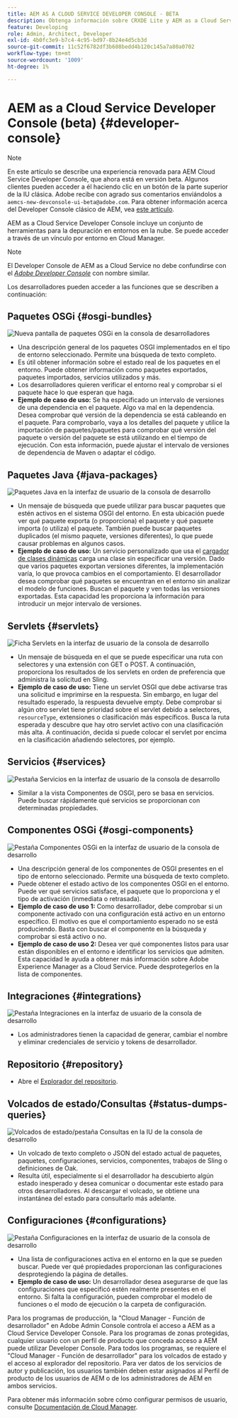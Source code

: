 ```yaml
---
title: AEM AS A CLOUD SERVICE DEVELOPER CONSOLE - BETA
description: Obtenga información sobre CRXDE Lite y AEM as a Cloud Service Developer Console.
feature: Developing
role: Admin, Architect, Developer
exl-id: 4b0fc3e9-b7c4-4c95-bd97-8b24e4d5cb3d
source-git-commit: 11c52f6782df3b608bedd4b120c145a7a80a0702
workflow-type: tm+mt
source-wordcount: '1009'
ht-degree: 1%

---
```


# AEM as a Cloud Service Developer Console (beta) {#developer-console}

>[!NOTE]
>
>En este artículo se describe una experiencia renovada para AEM Cloud Service Developer Console, que ahora está en versión beta. Algunos clientes pueden acceder a él haciendo clic en un botón de la parte superior de la IU clásica. Adobe recibe con agrado sus comentarios enviándolos a `aemcs-new-devconsole-ui-beta@adobe.com`. Para obtener información acerca del Developer Console clásico de AEM, vea [este artículo](/help/implementing/developing/introduction/development-guidelines.md#crxde-lite-and-developer-console).

AEM as a Cloud Service Developer Console incluye un conjunto de herramientas para la depuración en entornos en la nube. Se puede acceder a través de un vínculo por entorno en Cloud Manager.

>[!NOTE]
>El Developer Console de AEM as a Cloud Service no debe confundirse con el [*Adobe Developer Console*](https://developer.adobe.com/developer-console/) con nombre similar.
>


<!--
There are multiple ways of accessing it:

1. Launch from Cloud Manager  

1. Type a url that can be determined by adjusting the Author or Publish service urls as follows:
   ```  
   https://dev-console/-<namespace>.<cluster>.dev.adobeaemcloud.com
   ```  

1. As a shortcut, the following Cloud Manager CLI command can be used to launch the AEM as a Cloud Service Developer Console based on an environment parameter described below:    
   ```
   aio cloudmanager:open-developer-console <ENVIRONMENTID> --programId <PROGRAMID>
   ```
-->

Los desarrolladores pueden acceder a las funciones que se describen a continuación:

## Paquetes OSGi {#osgi-bundles}

![Nueva pantalla de paquetes OSGi en la consola de desarrolladores](/help/implementing/developing/introduction/assets/osgi-bundles.png)

* Una descripción general de los paquetes OSGI implementados en el tipo de entorno seleccionado. Permite una búsqueda de texto completo.
* Es útil obtener información sobre el estado real de los paquetes en el entorno. Puede obtener información como paquetes exportados, paquetes importados, servicios utilizados y más.
* Los desarrolladores quieren verificar el entorno real y comprobar si el paquete hace lo que esperan que haga.
* **Ejemplo de caso de uso:** Se ha especificado un intervalo de versiones de una dependencia en el paquete. Algo va mal en la dependencia. Desea comprobar qué versión de la dependencia se está cableando en el paquete. Para comprobarlo, vaya a los detalles del paquete y utilice la importación de paquetes/paquetes para comprobar qué versión del paquete o versión del paquete se está utilizando en el tiempo de ejecución. Con esta información, puede ajustar el intervalo de versiones de dependencia de Maven o adaptar el código.

## Paquetes Java {#java-packages}

![Paquetes Java en la interfaz de usuario de la consola de desarrollo](/help/implementing/developing/introduction/assets/java-packages-dev-console-ui.png)

* Un mensaje de búsqueda que puede utilizar para buscar paquetes que estén activos en el sistema OSGI del entorno. En esta ubicación puede ver qué paquete exporta (o proporciona) el paquete y qué paquete importa (o utiliza) el paquete. También puede buscar paquetes duplicados (el mismo paquete, versiones diferentes), lo que puede causar problemas en algunos casos.
* **Ejemplo de caso de uso:** Un servicio personalizado que usa el [cargador de clases dinámicas](https://sling.apache.org/apidocs/sling9/org/apache/sling/commons/classloader/DynamicClassLoaderManager.html) carga una clase sin especificar una versión. Dado que varios paquetes exportan versiones diferentes, la implementación varía, lo que provoca cambios en el comportamiento. El desarrollador desea comprobar qué paquetes se encuentran en el entorno sin analizar el modelo de funciones. Buscan el paquete y ven todas las versiones exportadas. Esta capacidad les proporciona la información para introducir un mejor intervalo de versiones.

## Servlets {#servlets}

![Ficha Servlets en la interfaz de usuario de la consola de desarrollo](/help/implementing/developing/introduction/assets/servlets-dev-console-ui.png)

* Un mensaje de búsqueda en el que se puede especificar una ruta con selectores y una extensión con GET o POST. A continuación, proporciona los resultados de los servlets en orden de preferencia que administra la solicitud en Sling.
* **Ejemplo de caso de uso:** Tiene un servlet OSGI que debe activarse tras una solicitud e imprimirse en la respuesta. Sin embargo, en lugar del resultado esperado, la respuesta devuelve empty. Debe comprobar si algún otro servlet tiene prioridad sobre el servlet debido a selectores, `resourceType`, extensiones o clasificación más específicos. Busca la ruta esperada y descubre que hay otro servlet activo con una clasificación más alta. A continuación, decida si puede colocar el servlet por encima en la clasificación añadiendo selectores, por ejemplo.

## Servicios {#services}

![Pestaña Servicios en la interfaz de usuario de la consola de desarrollo](/help/implementing/developing/introduction/assets/services-dev-console.png)

* Similar a la vista Componentes de OSGI, pero se basa en servicios. Puede buscar rápidamente qué servicios se proporcionan con determinadas propiedades.

## Componentes OSGi {#osgi-components}

![Pestaña Componentes OSGi en la interfaz de usuario de la consola de desarrollo](/help/implementing/developing/introduction/assets/osgi-components-dev-console.png)

* Una descripción general de los componentes de OSGI presentes en el tipo de entorno seleccionado. Permite una búsqueda de texto completo.
* Puede obtener el estado activo de los componentes OSGI en el entorno. Puede ver qué servicios satisface, el paquete que lo proporciona y el tipo de activación (inmediata o retrasada).
* **Ejemplo de caso de uso 1:** Como desarrollador, debe comprobar si un componente activado con una configuración está activo en un entorno específico. El motivo es que el comportamiento esperado no se está produciendo. Basta con buscar el componente en la búsqueda y comprobar si está activo o no.
* **Ejemplo de caso de uso 2:** Desea ver qué componentes listos para usar están disponibles en el entorno e identificar los servicios que admiten. Esta capacidad le ayuda a obtener más información sobre Adobe Experience Manager as a Cloud Service. Puede desprotegerlos en la lista de componentes.

## Integraciones {#integrations}

![Pestaña Integraciones en la interfaz de usuario de la consola de desarrollo](/help/implementing/developing/introduction/assets/integrations-dev-console-ui.png)

* Los administradores tienen la capacidad de generar, cambiar el nombre y eliminar credenciales de servicio y tokens de desarrollador.

## Repositorio {#repository}

* Abre el [Explorador del repositorio](/help/implementing/developing/tools/repository-browser.md).

## Volcados de estado/Consultas {#status-dumps-queries}

![Volcados de estado/pestaña Consultas en la IU de la consola de desarrollo](/help/implementing/developing/introduction/assets/status-dumps-queries.png)

* Un volcado de texto completo o JSON del estado actual de paquetes, paquetes, configuraciones, servicios, componentes, trabajos de Sling o definiciones de Oak.
* Resulta útil, especialmente si el desarrollador ha descubierto algún estado inesperado y desea comunicar o documentar este estado para otros desarrolladores. Al descargar el volcado, se obtiene una instantánea del estado para consultarlo más adelante.

## Configuraciones {#configurations}

![Pestaña Configuraciones en la interfaz de usuario de la consola de desarrollo](/help/implementing/developing/introduction/assets/configurations-dev-console.png)

* Una lista de configuraciones activa en el entorno en la que se pueden buscar. Puede ver qué propiedades proporcionan las configuraciones desprotegiendo la página de detalles.
* **Ejemplo de caso de uso:** Un desarrollador desea asegurarse de que las configuraciones que especificó estén realmente presentes en el entorno. Si falta la configuración, pueden comprobar el modelo de funciones o el modo de ejecución o la carpeta de configuración.

Para los programas de producción, la &quot;Cloud Manager - Función de desarrollador&quot; en Adobe Admin Console controla el acceso a AEM as a Cloud Service Developer Console. Para los programas de zonas protegidas, cualquier usuario con un perfil de producto que conceda acceso a AEM puede utilizar Developer Console. Para todos los programas, se requiere el &quot;Cloud Manager - Función de desarrollador&quot; para los volcados de estado y el acceso al explorador del repositorio. Para ver datos de los servicios de autor y publicación, los usuarios también deben estar asignados al Perfil de producto de los usuarios de AEM o de los administradores de AEM en ambos servicios.

Para obtener más información sobre cómo configurar permisos de usuario, consulte [Documentación de Cloud Manager](https://experienceleague.adobe.com/en/docs/experience-manager-cloud-manager/content/requirements/users-and-roles).

